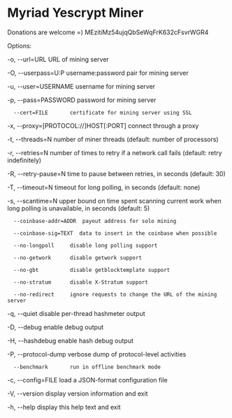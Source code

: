 # Myriad Yescrypt Miner
Donations are welcome =)
MEzitiMz54ujqQbSeWqFrK632cFsvrWGR4 




Options:

  -o, --url=URL         URL of mining server

  -O, --userpass=U:P    username:password pair for mining server

  -u, --user=USERNAME   username for mining server

  -p, --pass=PASSWORD   password for mining server

      --cert=FILE       certificate for mining server using SSL

  -x, --proxy=[PROTOCOL://]HOST[:PORT]  connect through a proxy

  -t, --threads=N       number of miner threads (default: number 
of processors)

  -r, --retries=N       number of times to retry if a network call fails
                          (default: retry indefinitely)

  -R, --retry-pause=N   time to pause between retries, in seconds (default: 30)

  -T, --timeout=N       timeout for long polling, in seconds (default: none)

  -s, --scantime=N      upper bound on time spent scanning current work when
                          long polling is unavailable, in seconds (default: 5)

      --coinbase-addr=ADDR  payout address for solo mining

      --coinbase-sig=TEXT  data to insert in the coinbase when possible

      --no-longpoll     disable long polling support

      --no-getwork      disable getwork support

      --no-gbt          disable getblocktemplate support

      --no-stratum      disable X-Stratum support

      --no-redirect     ignore requests to change the URL of the mining server

  -q, --quiet           disable per-thread hashmeter output

  -D, --debug           enable debug output

  -H, --hashdebug enable hash debug output

  -P, --protocol-dump   verbose dump of protocol-level activities

      --benchmark       run in offline benchmark mode

  -c, --config=FILE     load a JSON-format configuration file

  -V, --version         display version information and exit

  -h, --help            display this help text and exit